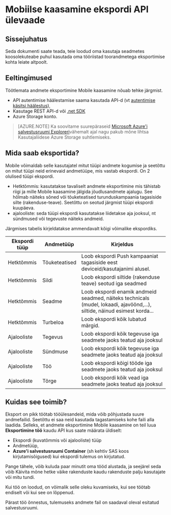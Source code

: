 <properties
    pageTitle="Mobiilse kaasamine ekspordi API ülevaade"
    description="Tutvuge eksportimise oma toorandmetega loodud oma kasutaja seadmetes koosolekuteabe puhul kasutada oma tööriistad"
    services="mobile-engagement"
    documentationCenter="mobile"
    authors="kpiteira"
    manager="erikre"
    editor=""/>

<tags
    ms.service="mobile-engagement"
    ms.devlang="na"
    ms.topic="article"
    ms.tgt_pltfrm="mobile-multiple"
    ms.workload="mobile"
    ms.date="04/26/2016"
    ms.author="kpiteira"/>

# <a name="mobile-engagement-export-api-overview"></a>Mobiilse kaasamine ekspordi API ülevaade

## <a name="introduction"></a>Sissejuhatus

Seda dokumenti saate teada, teie loodud oma kasutaja seadmetes koosolekuteabe puhul kasutada oma tööriistad toorandmetega eksportimise kohta leiate altpoolt.

## <a name="pre-requisites"></a>Eeltingimused

Töötlemata andmete eksportimine Mobile kaasamine nõuab tehke järgmist.

- API autentimise häälestamise saama kasutada API-d (vt [autentimise käsitsi häälestus](mobile-engagement-api-authentication-manual.md)),
- Kasutage REST API-d või [.net SDK](mobile-engagement-dotnet-sdk-service-api.md)
- Azure Storage konto.

>[AZURE.NOTE] Ka soovitame suurepäraseid [Microsoft Azure'i salvestusruumi Exploreri](http://storageexplorer.com/)vähemalt ajal nagu pakub mõne lihtsa Kasutajaliidese Azure Storage suhtlemiseks.

## <a name="what-can-be-exported"></a>Mida saab eksportida?

Mobile võimaldab selle kasutajatel mitut tüüpi andmete kogumise ja seetõttu on mitut tüüpi neid erinevaid andmetüüpe, mis vastab ekspordi.
On 2 olulised tüüpi ekspordi.

- Hetktõmmis: kasutatakse tavaliselt andmete eksportimine mis tähistab riigi ja mille Mobile kaasamine jälgida jõudlusandmete ajalugu. See hõlmab näiteks sõned või tõuketeatised turunduskampaania tagasiside silte (rakenduse-teave). Seetõttu on seotud järgmist tüüpi ekspordi kuupäeva.
- ajalooliste: seda tüüpi ekspordi kasutatakse liidetakse aja jooksul, nt sündmused või tegevuste näiteks andmeid.

Järgmises tabelis kirjeldatakse ammendavalt kõigi võimalike ekspordiks.

| Ekspordi tüüp | Andmetüüp | Kirjeldus                                                                                                                                 |
|-------------|-----------|---------------------------------------------------------------------------------------------------------------------------------------------|
| Hetktõmmis    | Tõuketeatised      | Loob ekspordi Push kampaaniat tagasiside eest deviceid/kasutajanimi alusel.                                                              |
| Hetktõmmis    | Sildi       | Loob ekspordi siltide (rakenduse teave) seotud iga seadmed                                                                       |
| Hetktõmmis    | Seadme    | Loob ekspordi enamik andmeid seadmed, näiteks technicals (mudel, lokaadi, ajavöönd,...), siltide, näinud esimest korda... |
| Hetktõmmis    | Turbeloa     | Loob ekspordi kõik lubatud märgid.                                                                                                 |
| Ajalooliste  | Tegevus  | Loob ekspordi kõik tegevuse iga seadmete jaoks teatud aja jooksul                                                           |
| Ajalooliste  | Sündmuse     | Loob ekspordi kõik tegevuse iga seadmete jaoks teatud aja jooksul                                                           |
| Ajalooliste  | Töö       | Loob ekspordi kõigi tööde iga seadmete jaoks teatud aja jooksul                                                                 |
| Ajalooliste  | Tõrge     | Loob ekspordi kõik vead iga seadmete jaoks teatud aja jooksul                                                               |

## <a name="how-does-it-work"></a>Kuidas see toimib?

Eksport on pikk töötab tööülesandeid, mida võib põhjustada suure andmefailid. Seetõttu ei saa neid kasutada tagastamiseks kohe faili alla laadida.
Selleks, et andmete eksportimine Mobile kaasamine on teil luua **Eksportimine töö** kaudu API kus saate määrata üldiselt:

- Ekspordi (kuvatõmmis või ajalooliste) tüüp
- Andmetüüp,
- **Azure'i salvestusruumi Container** (sh kehtiv SAS koos kirjutamisõigused) kui ekspordi tulemus on kirjutatud.

Pange tähele, võib kuluda paar minutit oma tööd alustada, ja seejärel seda võib Käivita mõne hetke väike rakenduste kaudu rakenduste palju kasutajate või mitu tundi.

Kui töö on loodud, on võimalik selle oleku kuvamiseks, kui see töötab endiselt või kui see on lõppenud.

Pärast töö õnnestus, tulemuseks andmete fail on saadaval oleval esitatud salvestusruumi.
